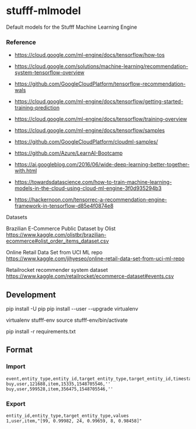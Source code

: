 # stufff-mlmodel

Default models for the Stufff Machine Learning Engine

### Reference

* https://cloud.google.com/ml-engine/docs/tensorflow/how-tos

* https://cloud.google.com/solutions/machine-learning/recommendation-system-tensorflow-overview
* https://github.com/GoogleCloudPlatform/tensorflow-recommendation-wals

* https://cloud.google.com/ml-engine/docs/tensorflow/getting-started-training-prediction
* https://cloud.google.com/ml-engine/docs/tensorflow/training-overview 
* https://cloud.google.com/ml-engine/docs/tensorflow/samples 
* https://github.com/GoogleCloudPlatform/cloudml-samples/ 
* https://github.com/Azure/LearnAI-Bootcamp 
* https://ai.googleblog.com/2016/06/wide-deep-learning-better-together-with.html 
* https://towardsdatascience.com/how-to-train-machine-learning-models-in-the-cloud-using-cloud-ml-engine-3f0d935294b3 
* https://hackernoon.com/tensorrec-a-recommendation-engine-framework-in-tensorflow-d85e4f0874e8 

Datasets

Brazilian E-Commerce Public Dataset by Olist
https://www.kaggle.com/olistbr/brazilian-ecommerce#olist_order_items_dataset.csv

Online Retail Data Set from UCI ML repo
https://www.kaggle.com/jihyeseo/online-retail-data-set-from-uci-ml-repo

Retailrocket recommender system dataset
https://www.kaggle.com/retailrocket/ecommerce-dataset#events.csv

## Development

pip install -U pip
pip install --user --upgrade virtualenv

virtualenv stufff-env
source stufff-env/bin/activate

pip install -r requirements.txt


## Format

### Import

```csv
event,entity_type,entity_id,target_entity_type,target_entity_id,timestamp,properties
buy,user,121688,item,15335,1548705546,''
buy,user,599528,item,356475,1548705546,''
```

### Export

```csv
entity_id,entity_type,target_entity_type,values
1,user,item,"[99, 0.99982, 24, 0.99659, 8, 0.98458]"
```